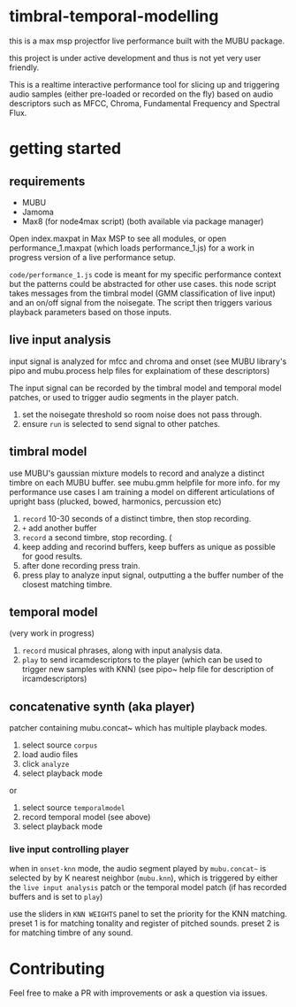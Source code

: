 # timbral-temporal-modelling
this is a max msp projectfor live performance built with the MUBU package.

this project is under active development and thus is not yet very user friendly.

This is a realtime interactive performance tool for slicing up and triggering audio samples (either pre-loaded or recorded on the fly) based on audio descriptors such as MFCC, Chroma, Fundamental Frequency and Spectral Flux.

# getting started
## requirements
- MUBU 
- Jamoma
- Max8 (for node4max script)
(both available via package manager)

Open index.maxpat in Max MSP to see all modules, or open performance_1.maxpat (which loads performance_1.js) for a work in progress version of a live performance setup.

`code/performance_1.js` code is meant for my specific performance context but the patterns could be abstracted for other use cases. this node script takes messages from the timbral model (GMM classification of live input) and an on/off signal from the noisegate. The script then triggers various playback parameters based on those inputs.


## live input analysis
input signal is analyzed for mfcc and chroma and onset (see MUBU library's pipo and mubu.process help files for explainatiom of these descriptors)

The input signal can be recorded by the timbral model and temporal model patches, or used to trigger audio segments in the player patch. 

1. set the noisegate threshold so room noise does not pass through.
2. ensure `run` is selected to send signal to other patches.



## timbral model
use MUBU's gaussian mixture models to record and analyze a distinct timbre on each MUBU buffer. see mubu.gmm helpfile for more info. 
for my performance use cases I am training a model on different articulations of upright bass (plucked, bowed, harmonics, percussion etc)

1. `record` 10-30 seconds of a distinct timbre, then stop recording. 
2. `+` add another buffer
3. `record` a second timbre, stop recording. (
4. keep adding and recorind buffers, keep buffers as unique as possible for good results.
5. after done recording press train.
6. press play to analyze input signal, outputting a the buffer number of the closest matching timbre. 



## temporal model
(very work in progress)

1. `record` musical phrases, along with input analysis data.
2. `play` to send ircamdescriptors to the player (which can be used to trigger new samples with KNN)
(see pipo~ help file for description of ircamdescriptors)

## concatenative synth (aka player)
patcher containing mubu.concat~ which has multiple playback modes.

1. select source `corpus`
2. load audio files
3. click `analyze`
4. select playback mode

or
1. select source `temporalmodel`
2. record temporal model (see above)
3. select playback mode

### live input controlling player
when in `onset-knn` mode, the audio segment played by `mubu.concat~` is selected by  by K nearest neighbor (`mubu.knn`), which is triggered by either the `live input analysis` patch or the temporal model patch (if has recorded buffers and is set to `play`)

use the sliders in `KNN WEIGHTS` panel to set the priority for the KNN matching. preset 1 is for matching tonality and register of pitched sounds. preset 2 is for matching timbre of any sound. 



# Contributing
Feel free to make a PR with improvements or ask a question via issues. 



